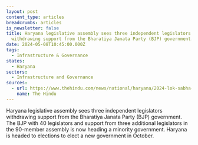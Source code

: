 ```yaml
---
layout: post
content_type: articles
breadcrumbs: articles
is_newsletter: false
title: Haryana legislative assembly sees three independent legislators
  withdrawing support from the Bharatiya Janata Party (BJP) government.
date: 2024-05-08T10:45:00.000Z
tags:
  - Infrastructure & Governance  
states:
  - Haryana
sectors:
  - Infrastructure and Governance
sources:
  - url: https://www.thehindu.com/news/national/haryana/2024-lok-sabha-elections-3-independent-mlas-pull-out-support-haryana-bjp-government-in-crisis/article68149994.ece
    name: The Hindu
---
```

Haryana legislative assembly sees three independent legislators withdrawing support from the Bharatiya Janata Party (BJP) government. The BJP with 40 legislators and support from three additional legislators in the 90-member assembly is now heading a minority government. Haryana is headed to elections to elect a new government in October.
